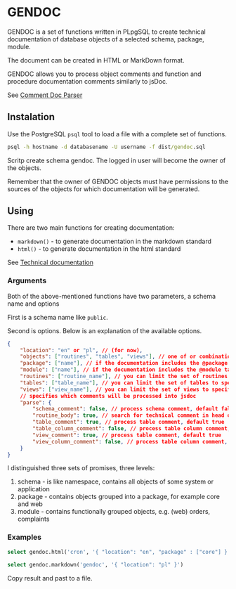 # GENDOC

GENDOC is a set of functions written in PLpgSQL to create technical documentation of database objects of a selected schema, package, module.

The document can be created in HTML or MarkDown format.

GENDOC allows you to process object comments and function and procedure documentation comments similarly to jsDoc.

See [Comment Doc Parser](https://github.com/grobinx/cmtdoc-parser)

## Instalation

Use the PostgreSQL `psql` tool to load a file with a complete set of functions.

```cmd
psql -h hostname -d databasename -U username -f dist/gendoc.sql
```

Scritp create schema gendoc. The logged in user will become the owner of the objects.

Remember that the owner of GENDOC objects must have permissions to the sources of the objects for which documentation will be generated.

## Using

There are two main functions for creating documentation:

* `markdown()` - to generate documentation in the markdown standard
* `html()` - to generate documentation in the html standard

See [Technical documentation](doc/)

### Arguments

Both of the above-mentioned functions have two parameters, a schema name and options

First is a schema name like `public`.

Second is options. Below is an explanation of the available options.

```json
{
    "location": "en" or "pl", // (for now),
    "objects": ["routines", "tables", "views"], // one of or combination, if no property then all
    "package": ["name"], // if the documentation includes the @package tag with name
    "module": ["name"], // if the documentation includes the @module tag with name
    "routines": ["routine_name"], // you can limit the set of routines to specific names
    "tables": ["table_name"], // you can limit the set of tables to specific names
    "views": ["view_name"], // you can limit the set of views to specific names
    // specifies which comments will be processed into jsdoc
    "parse": {
        "schema_comment": false, // process schema comment, default false
        "routine_body": true, // search for technical comment in head of routines if function is plpgsql, otherwise rutine comment, default true
        "table_comment": true, // process table comment, default true
        "table_column_comment": false, // process table column comment, default false
        "view_comment": true, // process table comment, default true
        "view_column_comment": false, // process table column comment, default false
    }
}
```

I distinguished three sets of promises, three levels:

1. schema - is like namespace, contains all objects of some system or application
2. package - contains objects grouped into a package, for example core and web
3. module - contains functionally grouped objects, e.g. (web) orders, complaints

### Examples

```sql
select gendoc.html('cron', '{ "location": "en", "package" : ["core"] }')
```

```sql
select gendoc.markdown('gendoc', '{ "location": "pl" }')
```

Copy result and past to a file.
